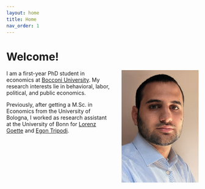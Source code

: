 ```yaml
---
layout: home
title: Home
nav_order: 1
---
```


# Welcome!

<img src="/assets/images/picture.jpg" align="right" alt="Profile picture" class="inline" style="width:40%;padding-left:5%;">

I am a first-year PhD student in economics at [Bocconi University](https://www.unibocconi.eu). My research interests lie in behavioral, labor, political, and public economics.

Previously, after getting a M.Sc. in Economics from the University of Bologna, I worked as research assistant at the University of Bonn for [Lorenz Goette](https://www.iame.uni-bonn.de/people/lorenz-goette) and [Egon Tripodi](https://www.egontripodi.com).
